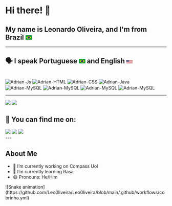# Hi there! 👋

## My name is Leonardo Oliveira, and I'm from Brazil <img src="https://raw.githubusercontent.com/Leo0liveira/Leo0liveira/main/Templates/Brazil.svg" width="20" />

---

## 🗣 I speak Portuguese <img src="https://raw.githubusercontent.com/Leo0liveira/Leo0liveira/main/Templates/Brazil.svg" width="20" /> and  English <img src="https://raw.githubusercontent.com/Leo0liveira/Leo0liveira/main/Templates/Eua.svg" width="20" />

<div style="display: inline_block"><br>
  <img align="center" alt="Adrian-Js" src="https://img.shields.io/badge/JavaScript-F7DF1E?style=for-the-badge&logo=javascript&logoColor=black">
  <img align="center" alt="Adrian-HTML" src="https://img.shields.io/badge/HTML5-E34F26?style=for-the-badge&logo=html5&logoColor=white">
  <img align="center" alt="Adrian-CSS" src="https://img.shields.io/badge/CSS3-1572B6?style=for-the-badge&logo=css3&logoColor=white">
  <img align="center" alt="Adrian-Java" src="https://img.shields.io/badge/Java-ED8B00?style=for-the-badge&logo=java&logoColor=white">
  <img align="center" alt="Adrian-MySQL" src="https://img.shields.io/badge/MySQL-00000F?style=for-the-badge&logo=mysql&logoColor=white">
  <img align="center" alt="Adrian-MySQL" src="https://img.shields.io/badge/Python-3776AB?style=for-the-badge&logo=python&logoColor=white">
  <img align="center" alt="Adrian-MySQL" src="https://img.shields.io/badge/MongoDB-white?style=for-the-badge&logo=mongodb&logoColor=4EA94B">
  <img align="center" alt="Adrian-MySQL" src="https://img.shields.io/badge/Node.js-339933?style=for-the-badge&logo=nodedotjs&logoColor=white">
</div>

---
  <p align="left">
  <img height="180" src="https://github-readme-stats.vercel.app/api?username=Leo0liveira&theme=synthwave&show_icons=true&count_private=true"/>
  <img height="180" src="https://github-readme-stats.vercel.app/api/top-langs/?username=Leo0liveira&layout=compact&langs_count=16&theme=synthwave"/>
</p>

## 🔎 You can find me on:
<div>
  <a href="https://www.instagram.com/oleofelipe_/" target="_blank"><img src="https://img.shields.io/badge/-Instagram-%23E4405F?style=for-the-badge&logo=instagram&logoColor=white" target="_blank"></a>
  <a href = "mailto:leoufms@gmail.com"><img src="https://img.shields.io/badge/-Gmail-%23333?style=for-the-badge&logo=gmail&logoColor=white" target="_blank"></a>
  <a href="https://www.linkedin.com/in/leonardo-oliveira-freitas/" target="_blank"><img src="https://img.shields.io/badge/-LinkedIn-%230077B5?style=for-the-badge&logo=linkedin&logoColor=white" target="_blank"></a> 
</div>
---

## About Me

- 🔭 I’m currently working on Compass Uol
- 🌱 I’m currently learning Rasa
- 😄 Pronouns: He/Him

<div>
   ![Snake animation](https://github.com/Leo0liveira/Leo0liveira/blob/main/.github/workflows/cobrinha.yml)
</div>

<!--
- 🔭 I’m currently working on Compass Uol
- 🌱 I’m currently learning Rasa
- 👯 I’m looking to collaborate on ...
- 🤔 I’m looking for help with ...
- 💬 Ask me about ...
- 📫 How to reach me: ...
- 😄 Pronouns: He/Him
- ⚡ Fun fact: ...
-->
